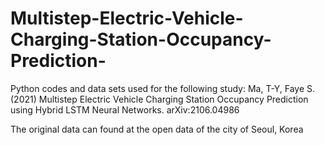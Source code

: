# Multistep-Electric-Vehicle-Charging-Station-Occupancy-Prediction-

Python codes and data sets used for the following study:
Ma, T-Y, Faye S. (2021) Multistep Electric Vehicle Charging Station Occupancy Prediction using Hybrid LSTM Neural Networks. arXiv:2106.04986

The original data can found at the open data of the city of Seoul, Korea

